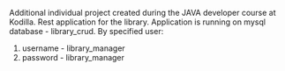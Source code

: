 Additional individual project created during the JAVA developer course at Kodilla.
Rest application for the library.
Application is running on mysql database - library_crud.
By specified user:
1. username - library_manager
2. password - library_manager
